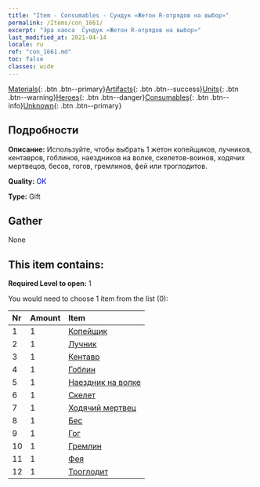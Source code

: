 ```yaml
---
title: "Item - Consumables - Сундук «Жетон R-отрядов на выбор»"
permalink: /Items/con_1661/
excerpt: "Эра хаоса  Сундук «Жетон R-отрядов на выбор»"
last_modified_at: 2021-04-14
locale: ru
ref: "con_1661.md"
toc: false
classes: wide
---
```

 [Materials](/ru/Items/){: .btn .btn--primary}[Artifacts](/ru/Items/Artifacts/){: .btn .btn--success}[Units](/ru/Items/Units/){: .btn .btn--warning}[Heroes](/ru/Items/Heroes/){: .btn .btn--danger}[Consumables](/ru/Items/Consumables/){: .btn .btn--info}[Unknown](/ru/Items/Unknown/){: .btn .btn--primary}

## Подробности
 **Описание:** Используйте, чтобы выбрать 1 жетон копейщиков, лучников, кентавров, гоблинов, наездников на волке, скелетов-воинов, ходячих мертвецов, бесов, гогов, гремлинов, фей или троглодитов.

 **Quality:** <span style="color: #0000CD">OK</span>

 **Type:** Gift

## Gather

  None

## This item contains:

 **Required Level to open:** 1

 You would need to choose 1 item from the list (0):

  | Nr | Amount |     Item    |
  |:---|:-------|:------------|
  | 1 | 1 | [Копейщик](/ru/Items/unt_190/) | 
  | 2 | 1 | [Лучник](/ru/Items/unt_191/) | 
  | 3 | 1 | [Кентавр](/ru/Items/unt_199/) | 
  | 4 | 1 | [Гоблин](/ru/Items/unt_217/) | 
  | 5 | 1 | [Наездник на волке](/ru/Items/unt_218/) | 
  | 6 | 1 | [Скелет](/ru/Items/unt_208/) | 
  | 7 | 1 | [Ходячий мертвец](/ru/Items/unt_209/) | 
  | 8 | 1 | [Бес](/ru/Items/unt_226/) | 
  | 9 | 1 | [Гог](/ru/Items/unt_227/) | 
  | 10 | 1 | [Гремлин](/ru/Items/unt_235/) | 
  | 11 | 1 | [Фея](/ru/Items/unt_262/) | 
  | 12 | 1 | [Троглодит](/ru/Items/unt_244/) | 
